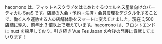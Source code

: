 hacomono は、フィットネスクラブをはじめとするウェルネス産業向けのバーティカル SaaS です。店舗の入会・予約・決済・会員管理をデジタル化することで、働く人や運動する人の店舗体験をスマートに変えてきました。現在 3,500 店舗に導入、前年比 3 倍以上で増えています。hacomono は、フロントエンドに nuxt を採用しており、引き続き Vue Fes Japan の今後の発展に貢献してまいります！
